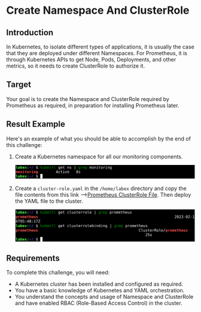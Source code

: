 # Create Namespace And ClusterRole

## Introduction

In Kubernetes, to isolate different types of applications, it is usually the case that they are deployed under different Namespaces. For Prometheus, it is through Kubernetes APIs to get Node, Pods, Deployments, and other metrics, so it needs to create ClusterRole to authorize it.

## Target

Your goal is to create the Namespace and ClusterRole required by Prometheus as required, in preparation for installing Prometheus later.

## Result Example

Here's an example of what you should be able to accomplish by the end of this challenge:

1. Create a Kubernetes namespace for all our monitoring components.

   ![challenge-kubernetes-resource-monitoring-1-1](assets/challenge-kubernetes-resource-monitoring-1-1.png)

2. Create a `cluster-role.yaml` in the `/home/labex` directory and copy the file contents from this link –>[Prometheus ClusterRole File](https://raw.githubusercontent.com/joker-bai/kube-prometheus/main/cluter-role.yaml). Then deploy the YAML file to the cluster.

   ![challenge-kubernetes-resource-monitoring-1-2](assets/challenge-kubernetes-resource-monitoring-1-2.png)

## Requirements

To complete this challenge, you will need:

- A Kubernetes cluster has been installed and configured as required.
- You have a basic knowledge of Kubernetes and YAML orchestration.
- You understand the concepts and usage of Namespace and ClusterRole and have enabled RBAC (Role-Based Access Control) in the cluster.
